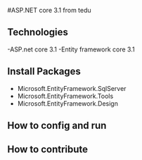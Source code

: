 ﻿#ASP.NET core 3.1 from tedu
## Technologies
-ASP.net core 3.1 
-Entity framework core 3.1
## Install Packages
- Microsoft.EntityFramework.SqlServer
- Microsoft.EntityFramework.Tools
- Microsoft.EntityFramework.Design
## How to config and run
## How to contribute